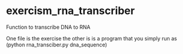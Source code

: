 # exercism_rna_transcriber
Function to transcribe DNA to RNA

One file is the exercise the other is is a program that you simply run as (python rna_transciber.py dna_sequence)
